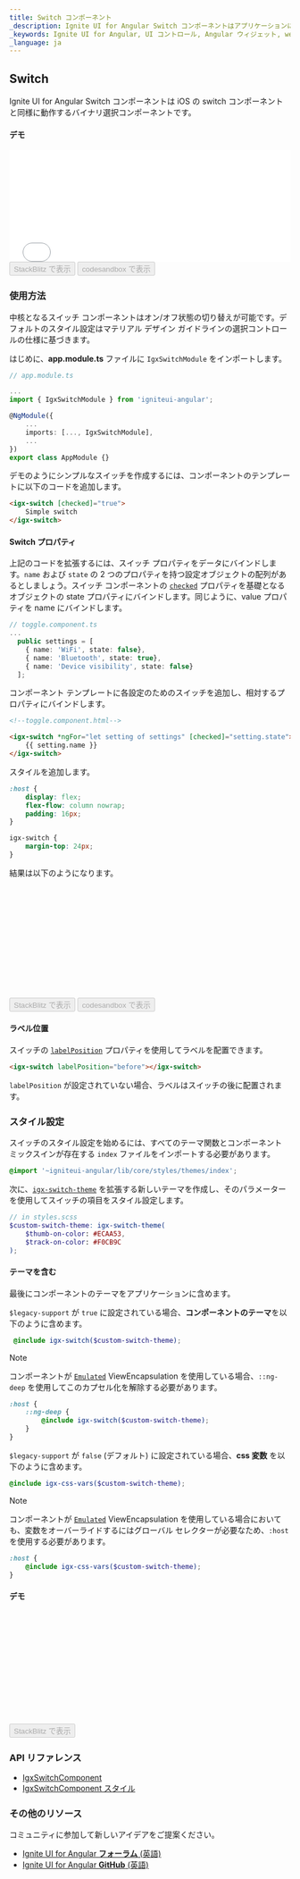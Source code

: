 ```yaml
---
title: Switch コンポーネント
_description: Ignite UI for Angular Switch コンポーネントはアプリケーションにバイナリ有効/無効または true/false のデータ入力関数を追加します。
_keywords: Ignite UI for Angular, UI コントロール, Angular ウィジェット, web ウィジェット, UI ウィジェット, Angular, ネイティブ Angular コンポーネント スィート, ネイティブ Angular コントロール, ネイティブ Angular コンポーネント ライブラリ, Angular Switch コンポーネント, Angular Switch コントロール
_language: ja
---
```


## Switch
<p class="highlight">Ignite UI for Angular Switch コンポーネントは iOS の switch コンポーネントと同様に動作するバイナリ選択コンポーネントです。</p>
<div class="divider"></div>

#### デモ
<div class="sample-container loading" style="height:200px">
    <iframe id="switch-sample-1-iframe" src='{environment:demosBaseUrl}/data-entries/switch-sample-1' width="100%" height="100%" seamless frameBorder="0" onload="onSampleIframeContentLoaded(this);"></iframe>
</div>
<div>
<button data-localize="stackblitz" disabled class="stackblitz-btn" data-iframe-id="switch-sample-1-iframe" data-demos-base-url="{environment:demosBaseUrl}">StackBlitz で表示</button>
<button data-localize="codesandbox" disabled class="codesandbox-btn" data-iframe-id="switch-sample-1-iframe" data-demos-base-url="{environment:demosBaseUrl}">codesandbox で表示</button>
</div>
<div class="divider--half"></div>

### 使用方法

中核となるスイッチ コンポーネントはオン/オフ状態の切り替えが可能です。デフォルトのスタイル設定はマテリアル デザイン ガイドラインの選択コントロールの仕様に基づきます。

はじめに、**app.module.ts** ファイルに `IgxSwitchModule` をインポートします。

```typescript
// app.module.ts

...
import { IgxSwitchModule } from 'igniteui-angular';

@NgModule({
    ...
    imports: [..., IgxSwitchModule],
    ...
})
export class AppModule {}
```

デモのようにシンプルなスイッチを作成するには、コンポーネントのテンプレートに以下のコードを追加します。

```html
<igx-switch [checked]="true">
    Simple switch
</igx-switch>
```

#### Switch プロパティ

上記のコードを拡張するには、スイッチ プロパティをデータにバインドします。`name` および `state` の 2 つのプロパティを持つ設定オブジェクトの配列があるとしましょう。スイッチ コンポーネントの [`checked`]({environment:angularApiUrl}/classes/igxswitchcomponent.html#checked) プロパティを基礎となるオブジェクトの state プロパティにバインドします。同じように、value プロパティを name にバインドします。

```typescript
// toggle.component.ts
...
  public settings = [
    { name: 'WiFi', state: false},
    { name: 'Bluetooth', state: true},
    { name: 'Device visibility', state: false}
  ];

```
コンポーネント テンプレートに各設定のためのスイッチを追加し、相対するプロパティにバインドします。

```html
<!--toggle.component.html-->

<igx-switch *ngFor="let setting of settings" [checked]="setting.state">
    {{ setting.name }}
</igx-switch>
```

スタイルを追加します。

```scss
:host {
    display: flex;
    flex-flow: column nowrap;
    padding: 16px;
}

igx-switch {
    margin-top: 24px;
}
```

結果は以下のようになります。

<div class="sample-container loading" style="height: 200px">
    <iframe id="switch-sample-2-iframe" data-src='{environment:demosBaseUrl}/data-entries/switch-sample-2' width="100%" height="100%" seamless frameBorder="0" class="lazyload"></iframe>
</div>
<button data-localize="stackblitz" disabled class="stackblitz-btn" data-iframe-id="switch-sample-2-iframe" data-demos-base-url="{environment:demosBaseUrl}">StackBlitz で表示</button>
<button data-localize="codesandbox" disabled class="codesandbox-btn" data-iframe-id="switch-sample-2-iframe" data-demos-base-url="{environment:demosBaseUrl}">codesandbox で表示</button>
</div>

#### ラベル位置

スイッチの [`labelPosition`]({environment:angularApiUrl}/classes/igxswitchcomponent.html#labelposition) プロパティを使用してラベルを配置できます。

```html
<igx-switch labelPosition="before"></igx-switch>
```

`labelPosition` が設定されていない場合、ラベルはスイッチの後に配置されます。

### スタイル設定

スイッチのスタイル設定を始めるには、すべてのテーマ関数とコンポーネント ミックスインが存在する `index` ファイルをインポートする必要があります。

```scss
@import '~igniteui-angular/lib/core/styles/themes/index';
``` 

次に、[`igx-switch-theme`]({environment:sassApiUrl}/index.html#function-igx-switch-theme) を拡張する新しいテーマを作成し、そのパラメーターを使用してスイッチの項目をスタイル設定します。

```scss
// in styles.scss
$custom-switch-theme: igx-switch-theme(
    $thumb-on-color: #ECAA53,
    $track-on-color: #F0CB9C
);
```

#### テーマを含む

<div class="divider"></div>

最後にコンポーネントのテーマをアプリケーションに含めます。

`$legacy-support` が `true` に設定されている場合、**コンポーネントのテーマ**を以下のように含めます。

```scss
 @include igx-switch($custom-switch-theme);
```
>[!NOTE]
>コンポーネントが [`Emulated`](themes/component-themes.md#表示のカプセル化) ViewEncapsulation を使用している場合、`::ng-deep` を使用してこのカプセル化を解除する必要があります。

```scss
:host {
    ::ng-deep {
        @include igx-switch($custom-switch-theme);
    }
}
```

<div class="divider"></div>

`$legacy-support` が `false` (デフォルト) に設定されている場合、**css 変数** を以下のように含めます。

```scss
@include igx-css-vars($custom-switch-theme);
```

>[!NOTE]
>コンポーネントが [`Emulated`](themes/component-themes.md#表示のカプセル化) ViewEncapsulation を使用している場合においても、変数をオーバーライドするにはグローバル セレクターが必要なため、`:host` を使用する必要があります。

```scss
:host {
    @include igx-css-vars($custom-switch-theme);
}
```
#### デモ

<div class="sample-container loading" style="height: 200px">
    <iframe id="switch-styling-iframe" frameborder="0" seamless width="100%" height="100%" data-src="{environment:demosBaseUrl}/data-entries/switch-styling" class="lazyload no-theming"></iframe>
</div>
<div>
    <button data-localize="stackblitz" disabled class="stackblitz-btn" data-iframe-id="switch-styling-iframe" data-demos-base-url="{environment:demosBaseUrl}">StackBlitz で表示</button>
</div>

<div class="divider--half"></div>

### API リファレンス
<div class="divider--half"></div>

* [IgxSwitchComponent]({environment:angularApiUrl}/classes/igxswitchcomponent.html)
* [IgxSwitchComponent スタイル]({environment:sassApiUrl}/index.html#function-igx-switch-theme)

### その他のリソース
<div class="divider--half"></div>

コミュニティに参加して新しいアイデアをご提案ください。

* [Ignite UI for Angular **フォーラム** (英語)](https://www.infragistics.com/community/forums/f/ignite-ui-for-angular)
* [Ignite UI for Angular **GitHub** (英語)](https://github.com/IgniteUI/igniteui-angular)

